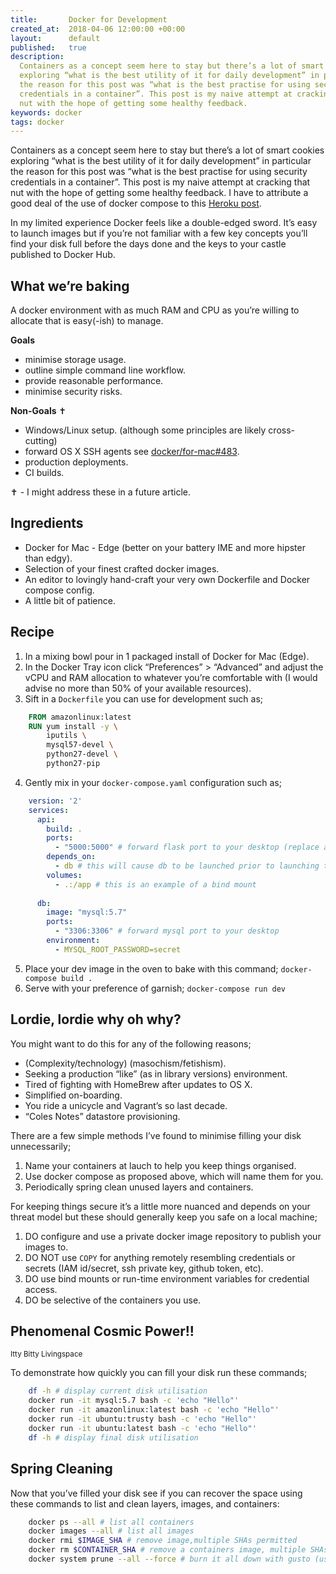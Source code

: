 ```yaml
---
title:       Docker for Development
created_at:  2018-04-06 12:00:00 +00:00
layout:      default
published:   true
description:
  Containers as a concept seem here to stay but there’s a lot of smart cookies
  exploring “what is the best utility of it for daily development” in particular
  the reason for this post was “what is the best practise for using security
  credentials in a container”. This post is my naive attempt at cracking that
  nut with the hope of getting some healthy feedback.
keywords: docker
tags: docker
---
```


Containers as a concept seem here to stay but there’s a lot of smart cookies exploring “what is the best utility of it for daily development” in particular the reason for this post was “what is the best practise for using security credentials in a container”. This post is my naive attempt at cracking that nut with the hope of getting some healthy feedback. I have to attribute a good deal of the use of docker compose to this [Heroku post](https://devcenter.heroku.com/articles/local-development-with-docker-compose).

In my limited experience Docker feels like a double-edged sword. It’s easy to launch images but if you’re not familiar with a few key concepts you’ll find your disk full before the days done and the keys to your castle published to Docker Hub.

## What we’re baking

A docker environment with as much RAM and CPU as you’re willing to allocate that is easy(-ish) to manage.

**Goals**

- minimise storage usage.
- outline simple command line workflow.
- provide reasonable performance.
- minimise security risks.

**Non-Goals** ✝

- Windows/Linux setup. (although some principles are likely cross-cutting)
- forward OS X SSH agents see [docker/for-mac#483](https://github.com/docker/for-mac/issues/483).
- production deployments.
- CI builds.

✝ - I might address these in a future article.

## Ingredients

- Docker for Mac - Edge (better on your battery IME and more hipster than edgy).
- Selection of your finest crafted docker images.
- An editor to lovingly hand-craft your very own Dockerfile and Docker compose config.
- A little bit of patience.

## Recipe

1. In a mixing bowl pour in 1 packaged install of Docker for Mac (Edge).
2. In the Docker Tray icon click “Preferences” > “Advanced” and adjust the vCPU and RAM allocation to whatever you’re comfortable with (I would advise no more than 50% of your available resources).
3. Sift in a `Dockerfile` you can use for development such as;
```dockerfile
    FROM amazonlinux:latest
    RUN yum install -y \
        iputils \
        mysql57-devel \
        python27-devel \
        python27-pip
```
4. Gently mix in your `docker-compose.yaml` configuration such as;
```yaml
    version: '2'
    services:
      api:
        build: .
        ports: 
          - "5000:5000" # forward flask port to your desktop (replace as desired)
        depends_on:
          - db # this will cause db to be launched prior to launching this container
        volumes:
          - .:/app # this is an example of a bind mount
    
      db:
        image: "mysql:5.7"
        ports:
          - "3306:3306" # forward mysql port to your desktop
        environment:
          - MYSQL_ROOT_PASSWORD=secret
```
5. Place your dev image in the oven to bake with this command; `docker-compose build .`
6. Serve with your preference of garnish; `docker-compose run dev`

## Lordie, lordie why oh why?

You might want to do this for any of the following reasons;

- (Complexity/technology) (masochism/fetishism).
- Seeking a production “like” (as in library versions) environment.
- Tired of fighting with HomeBrew after updates to OS X.
- Simplified on-boarding.
- You ride a unicycle and Vagrant’s so last decade.
- “Coles Notes” datastore provisioning.

There are a few simple methods I’ve found to minimise filling your disk unnecessarily;

1. Name your containers at lauch to help you keep things organised.
2. Use docker compose as proposed above, which will name them for you.
3. Periodically spring clean unused layers and containers.

For keeping things secure it’s a little more nuanced and depends on your threat model but these should generally keep you safe on a local machine;

1. DO configure and use a private docker image repository to publish your images to.
2. DO NOT use `COPY` for anything remotely resembling credentials or secrets (IAM id/secret, ssh private key, github token, etc).
3. DO use bind mounts or run-time environment variables for credential access.
4. DO be selective of the containers you use.

## Phenomenal Cosmic Power!!

<small>Itty Bitty Livingspace</small>

To demonstrate how quickly you can fill your disk run these commands;
```bash
    df -h # display current disk utilisation
    docker run -it mysql:5.7 bash -c 'echo "Hello"'
    docker run -it amazonlinux:latest bash -c 'echo "Hello"'
    docker run -it ubuntu:trusty bash -c 'echo "Hello"'
    docker run -it ubuntu:latest bash -c 'echo "Hello"'
    df -h # display final disk utilisation
```
## Spring Cleaning

Now that you’ve filled your disk see if you can recover the space using these commands to list and clean layers, images, and containers:
```bash
    docker ps --all # list all containers
    docker images --all # list all images
    docker rmi $IMAGE_SHA # remove image,multiple SHAs permitted
    docker rm $CONTAINER_SHA # remove a containers image, multiple SHAs permitted
    docker system prune --all --force # burn it all down with gusto (use with caution)
```
